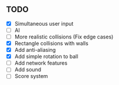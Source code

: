 ## TODO

- [x] Simultaneous user input
- [ ] AI
- [ ] More realistic collisions (Fix edge cases)
- [x] Rectangle collisions with walls
- [x] Add anti-aliasing
- [x] Add simple rotation to ball
- [ ] Add network features
- [ ] Add sound
- [ ] Score system
